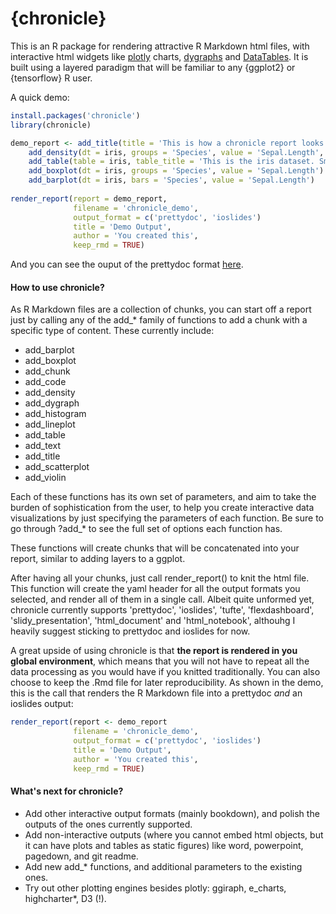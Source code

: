 {chronicle}
================

This is an R package for rendering attractive R Markdown html files,
with interactive html widgets like [plotly](https://plotly.com/r/)
charts, [dygraphs](https://rstudio.github.io/dygraphs/) and
[DataTables](https://rstudio.github.io/DT/). It is built using a layered
paradigm that will be familiar to any {ggplot2} or {tensorflow} R user.

A quick demo:

``` r
install.packages('chronicle')
library(chronicle)

demo_report <- add_title(title = 'This is how a chronicle report looks', title_level = 1) %>%
    add_density(dt = iris, groups = 'Species', value = 'Sepal.Length', faceted = F) %>%
    add_table(table = iris, table_title = 'This is the iris dataset. Smells good!', html_table_type = 'DT') %>%
    add_boxplot(dt = iris, groups = 'Species', value = 'Sepal.Length') %>%
    add_barplot(dt = iris, bars = 'Species', value = 'Sepal.Length')
    
render_report(report = demo_report,
              filename = 'chronicle_demo',
              output_format = c('prettydoc', 'ioslides')
              title = 'Demo Output',
              author = 'You created this',
              keep_rmd = TRUE)
```

And you can see the ouput of the prettydoc format [here](https://pheymanss.github.io/).

#### How to use chronicle?

As R Markdown files are a collection of chunks, you can start off a report just by calling any of the add\_\* family of
functions to add a chunk with a specific type of content. These currently include:

-   add\_barplot
-   add\_boxplot
-   add\_chunk
-   add\_code
-   add\_density
-   add\_dygraph
-   add\_histogram
-   add\_lineplot
-   add\_table
-   add\_text
-   add\_title
-   add\_scatterplot
-   add\_violin

Each of these functions has its own set of parameters, and aim to take
the burden of sophistication from the user, to help you create
interactive data visualizations by just specifying the parameters of
each function. Be sure to go through ?add\_\* to see the full set of
options each function has.

These functions will create chunks that will be concatenated into your
report, similar to adding layers to a ggplot.

After having all your chunks, just call render\_report() to knit the
html file. This function will create the yaml header for all the output
formats you selected, and render all of them in a single call. Albeit 
quite unformed yet, chronicle currently supports 'prettydoc', 'ioslides',
'tufte', 'flexdashboard', 'slidy_presentation', 'html_document' and
'html_notebook', althouhg I heavily suggest sticking to prettydoc and 
ioslides for now.

A great upside of using chronicle is that **the report is
rendered in you global environment**, which means that you will not have
to repeat all the data processing as you would have if you knitted
traditionally. You can also choose to keep the .Rmd file for later
reproducibility. As shown in the demo, this is the call that renders 
the R Markdown file into a prettydoc *and* an ioslides output:

``` r
render_report(report <- demo_report
              filename = 'chronicle_demo',
              output_format = c('prettydoc', 'ioslides')
              title = 'Demo Output',
              author = 'You created this',
              keep_rmd = TRUE)
```

#### What's next for chronicle?

-   Add other interactive output formats (mainly bookdown), and 
    polish the outputs of the ones currently supported.
-   Add non-interactive outputs (where you cannot embed html objects, 
    but it can have plots and tables as static figures) like word,
    powerpoint, pagedown, and git readme.
-   Add new add\_\* functions, and additional parameters to the existing
    ones.
-   Try out other plotting engines besides plotly: ggiraph, e\_charts,
    highcharter\*, D3 (!).
